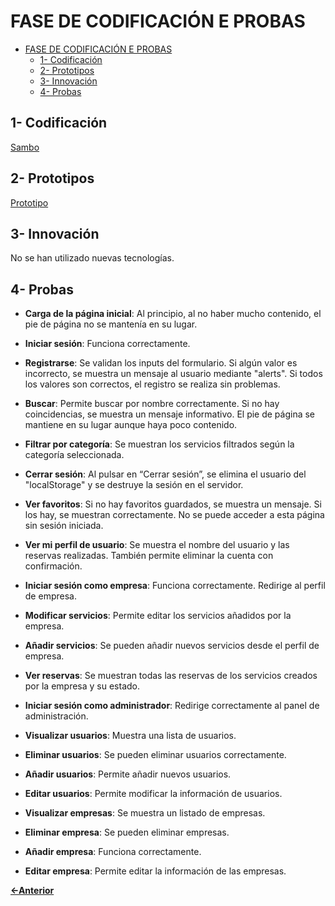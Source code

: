 # FASE DE CODIFICACIÓN E PROBAS

- [FASE DE CODIFICACIÓN E PROBAS](#fase-de-codificación-e-probas)
  - [1- Codificación](#1--codificación)
  - [2- Prototipos](#2--prototipos)
  - [3- Innovación](#3--innovación)
  - [4- Probas](#4--probas)



## 1- Codificación

[Sambo](../../sambo/)

## 2- Prototipos

[Prototipo](https://www.figma.com/design/33aaDwk6hJCFWibN3ECjLV/Sambo?node-id=0-1&t=9BBikmzGAufljyMd-1)

## 3- Innovación

No se han utilizado nuevas tecnologías.

## 4- Probas

- **Carga de la página inicial**: Al principio, al no haber mucho contenido, el pie de página no se mantenía en su lugar. 

- **Iniciar sesión**: Funciona correctamente.

- **Registrarse**: Se validan los inputs del formulario. Si algún valor es incorrecto, se muestra un mensaje al usuario mediante "alerts". Si todos los valores son correctos, el registro se realiza sin problemas.

- **Buscar**: Permite buscar por nombre correctamente. Si no hay coincidencias, se muestra un mensaje informativo. El pie de página se mantiene en su lugar aunque haya poco contenido.

- **Filtrar por categoría**: Se muestran los servicios filtrados según la categoría seleccionada.

- **Cerrar sesión**: Al pulsar en “Cerrar sesión”, se elimina el usuario del "localStorage" y se destruye la sesión en el servidor.

- **Ver favoritos**: Si no hay favoritos guardados, se muestra un mensaje. Si los hay, se muestran correctamente. No se puede acceder a esta página sin sesión iniciada.

- **Ver mi perfil de usuario**: Se muestra el nombre del usuario y las reservas realizadas. También permite eliminar la cuenta con confirmación.

- **Iniciar sesión como empresa**: Funciona correctamente. Redirige al perfil de empresa.

- **Modificar servicios**: Permite editar los servicios añadidos por la empresa.

- **Añadir servicios**: Se pueden añadir nuevos servicios desde el perfil de empresa.

- **Ver reservas**: Se muestran todas las reservas de los servicios creados por la empresa y su estado.

- **Iniciar sesión como administrador**: Redirige correctamente al panel de administración.

- **Visualizar usuarios**: Muestra una lista de usuarios.

- **Eliminar usuarios**: Se pueden eliminar usuarios correctamente.

- **Añadir usuarios**: Permite añadir nuevos usuarios.

- **Editar usuarios**: Permite modificar la información de usuarios.

- **Visualizar empresas**: Se muestra un listado de empresas.

- **Eliminar empresa**: Se pueden eliminar empresas.

- **Añadir empresa**: Funciona correctamente.

- **Editar empresa**: Permite editar la información de las empresas.


[**<-Anterior**](../../README.md)
